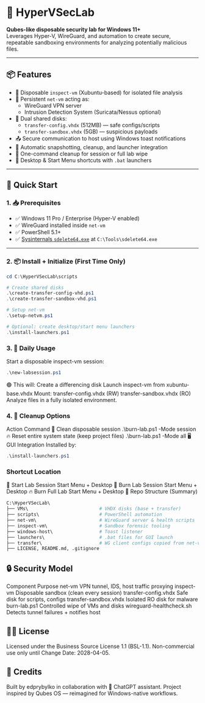 # 🧪 HyperVSecLab

**Qubes-like disposable security lab for Windows 11+**  
Leverages Hyper-V, WireGuard, and automation to create secure, repeatable sandboxing environments for analyzing potentially malicious files.

---

## 📦 Features

- 🧱 Disposable `inspect-vm` (Xubuntu-based) for isolated file analysis
- 🔐 Persistent `net-vm` acting as:
  - WireGuard VPN server
  - Intrusion Detection System (Suricata/Nessus optional)
- 💽 Dual shared disks:
  - `transfer-config.vhdx` (512MB) — safe configs/scripts
  - `transfer-sandbox.vhdx` (5GB) — suspicious payloads
- 📤 Secure communication to host using Windows toast notifications
- 🔁 Automatic snapshotting, cleanup, and launcher integration
- 🧹 One-command cleanup for session or full lab wipe
- 📎 Desktop & Start Menu shortcuts with `.bat` launchers

---

## 🚀 Quick Start

### 1. 📥 Prerequisites

- ✅ Windows 11 Pro / Enterprise (Hyper-V enabled)
- ✅ WireGuard installed inside `net-vm`
- ✅ PowerShell 5.1+
- ✅ [Sysinternals `sdelete64.exe`](https://docs.microsoft.com/en-us/sysinternals/downloads/sdelete) at `C:\Tools\sdelete64.exe`

---

### 2. 📦 Install + Initialize (First Time Only)

```powershell
cd C:\HyperVSecLab\scripts

# Create shared disks
.\create-transfer-config-vhd.ps1
.\create-transfer-sandbox-vhd.ps1

# Setup net-vm
.\setup-netvm.ps1

# Optional: create desktop/start menu launchers
.\install-launchers.ps1
```

### 3. 🔬 Daily Usage
Start a disposable inspect-vm session:
```powershell
.\new-labsession.ps1
```
🟢 This will:
Create a differencing disk
Launch inspect-vm from xubuntu-base.vhdx
Mount:
transfer-config.vhdx (RW)
transfer-sandbox.vhdx (RO)
Analyze files in a fully isolated environment.

### 4. 🧼 Cleanup Options
Action	Command
🔁 Clean disposable session	.\burn-lab.ps1 -Mode session
🔥 Reset entire system state (keep project files)	.\burn-lab.ps1 -Mode all
🖥️ GUI Integration
Installed by:

```powershell
.\install-launchers.ps1
```

### Shortcut	Location
🧪 Start Lab Session	Start Menu + Desktop
🧹 Burn Lab Session	Start Menu + Desktop
🔥 Burn Full Lab	Start Menu + Desktop
📁 Repo Structure (Summary)
```graphql
C:\HyperVSecLab\
├── VMs\                          # VHDX disks (base + transfer)
├── scripts\                      # PowerShell automation
├── net-vm\                       # WireGuard server & health scripts
├── inspect-vm\                   # Sandbox forensic tooling
├── windows-host\                 # Toast listener
├── launchers\                    # .bat files for GUI launch
├── transfer\                     # WG client configs copied from net-vm
├── LICENSE, README.md, .gitignore
```

## 🔒 Security Model
Component	Purpose
net-vm	VPN tunnel, IDS, host traffic proxying
inspect-vm	Disposable sandbox (clean every session)
transfer-config.vhdx	Safe disk for scripts, configs
transfer-sandbox.vhdx	Isolated RO disk for malware
burn-lab.ps1	Controlled wipe of VMs and disks
wireguard-healthcheck.sh	Detects tunnel failures + notifies host


## 🧑‍💻 License
Licensed under the Business Source License 1.1 (BSL-1.1).
Non-commercial use only until Change Date: 2028-04-05.

## 🤝 Credits
Built by edprybylko in collaboration with 🧠 ChatGPT assistant.
Project inspired by Qubes OS — reimagined for Windows-native workflows.
